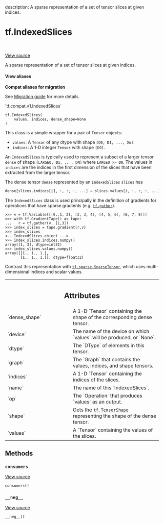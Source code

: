 description: A sparse representation of a set of tensor slices at given indices.

<div itemscope itemtype="http://developers.google.com/ReferenceObject">
<meta itemprop="name" content="tf.IndexedSlices" />
<meta itemprop="path" content="Stable" />
<meta itemprop="property" content="__init__"/>
<meta itemprop="property" content="__neg__"/>
<meta itemprop="property" content="consumers"/>
</div>

# tf.IndexedSlices

<!-- Insert buttons and diff -->

<table class="tfo-notebook-buttons tfo-api nocontent" align="left">

</table>

<a target="_blank" href="/code/stable/tensorflow/python/framework/indexed_slices.py">View source</a>



A sparse representation of a set of tensor slices at given indices.

<section class="expandable">
  <h4 class="showalways">View aliases</h4>
  <p>
<b>Compat aliases for migration</b>
<p>See
<a href="https://www.tensorflow.org/guide/migrate">Migration guide</a> for
more details.</p>
<p>`tf.compat.v1.IndexedSlices`</p>
</p>
</section>

<pre class="devsite-click-to-copy prettyprint lang-py tfo-signature-link">
<code>tf.IndexedSlices(
    values, indices, dense_shape=None
)
</code></pre>



<!-- Placeholder for "Used in" -->

This class is a simple wrapper for a pair of `Tensor` objects:

* `values`: A `Tensor` of any dtype with shape `[D0, D1, ..., Dn]`.
* `indices`: A 1-D integer `Tensor` with shape `[D0]`.

An `IndexedSlices` is typically used to represent a subset of a larger
tensor `dense` of shape `[LARGE0, D1, .. , DN]` where `LARGE0 >> D0`.
The values in `indices` are the indices in the first dimension of
the slices that have been extracted from the larger tensor.

The dense tensor `dense` represented by an `IndexedSlices` `slices` has

```python
dense[slices.indices[i], :, :, :, ...] = slices.values[i, :, :, :, ...]
```

The `IndexedSlices` class is used principally in the definition of
gradients for operations that have sparse gradients
(e.g. <a href="../tf/gather.md"><code>tf.gather</code></a>).

```
>>> v = tf.Variable([[0.,1, 2], [2, 3, 4], [4, 5, 6], [6, 7, 8]])
>>> with tf.GradientTape() as tape:
...   r = tf.gather(v, [1,3])
>>> index_slices = tape.gradient(r,v)
>>> index_slices
<...IndexedSlices object ...>
>>> index_slices.indices.numpy()
array([1, 3], dtype=int32)
>>> index_slices.values.numpy()
array([[1., 1., 1.],
       [1., 1., 1.]], dtype=float32)
```

Contrast this representation with
<a href="../tf/sparse/SparseTensor.md"><code>tf.sparse.SparseTensor</code></a>,
which uses multi-dimensional indices and scalar values.



<!-- Tabular view -->
 <table class="responsive fixed orange">
<colgroup><col width="214px"><col></colgroup>
<tr><th colspan="2"><h2 class="add-link">Attributes</h2></th></tr>

<tr>
<td>
`dense_shape`
</td>
<td>
A 1-D `Tensor` containing the shape of the corresponding dense tensor.
</td>
</tr><tr>
<td>
`device`
</td>
<td>
The name of the device on which `values` will be produced, or `None`.
</td>
</tr><tr>
<td>
`dtype`
</td>
<td>
The `DType` of elements in this tensor.
</td>
</tr><tr>
<td>
`graph`
</td>
<td>
The `Graph` that contains the values, indices, and shape tensors.
</td>
</tr><tr>
<td>
`indices`
</td>
<td>
A 1-D `Tensor` containing the indices of the slices.
</td>
</tr><tr>
<td>
`name`
</td>
<td>
The name of this `IndexedSlices`.
</td>
</tr><tr>
<td>
`op`
</td>
<td>
The `Operation` that produces `values` as an output.
</td>
</tr><tr>
<td>
`shape`
</td>
<td>
Gets the <a href="../tf/TensorShape.md"><code>tf.TensorShape</code></a> representing the shape of the dense tensor.
</td>
</tr><tr>
<td>
`values`
</td>
<td>
A `Tensor` containing the values of the slices.
</td>
</tr>
</table>



## Methods

<h3 id="consumers"><code>consumers</code></h3>

<a target="_blank" href="/code/stable/tensorflow/python/framework/indexed_slices.py">View source</a>

<pre class="devsite-click-to-copy prettyprint lang-py tfo-signature-link">
<code>consumers()
</code></pre>




<h3 id="__neg__"><code>__neg__</code></h3>

<a target="_blank" href="/code/stable/tensorflow/python/framework/indexed_slices.py">View source</a>

<pre class="devsite-click-to-copy prettyprint lang-py tfo-signature-link">
<code>__neg__()
</code></pre>






